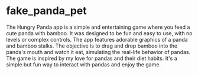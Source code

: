 # fake_panda_pet


The Hungry Panda app is a simple and entertaining game where you feed a cute panda with bamboo. It was designed to be fun and easy to use, with no levels or complex controls. The app features adorable graphics of a panda and bamboo stalks. The objective is to drag and drop bamboo into the panda's mouth and watch it eat, simulating the real-life behavior of pandas. The game is inspired by my love for pandas and their diet habits. It's a simple but fun way to interact with pandas and enjoy the game.   